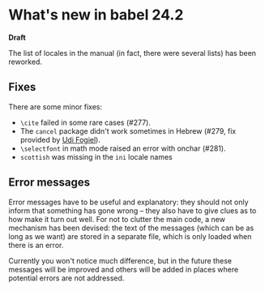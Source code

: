 # What's new in babel 24.2

**Draft**

The list of locales in the manual (in fact, there were several lists) has
been reworked. 

## Fixes

There are some minor fixes: 
* `\cite` failed in some rare cases (#277).
* The `cancel` package didn't work sometimes in Hebrew (#279, fix
  provided by [Udi Fogiel](https://github.com/Udi-Fogiel)).
* `\selectfont` in math mode raised an error with onchar (#281).
* `scottish` was missing in the `ini` locale names

## Error messages

Error messages have to be useful and explanatory: they should not only
inform that something has gone wrong – they also have to give clues as
to how make it turn out well. For not to clutter the main code, a new
mechanism has been devised: the text of the messages (which can be as
long as we want) are stored in a separate file, which is only loaded 
when there is an error.

Currently you won't notice much difference, but in the future these
messages will be improved and others will be added in places where
potential errors are not addressed.